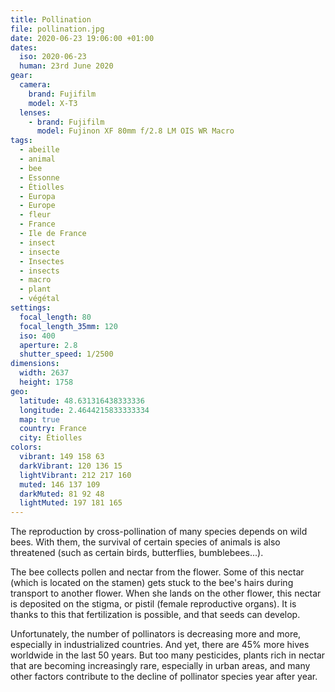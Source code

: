 ```yaml
---
title: Pollination
file: pollination.jpg
date: 2020-06-23 19:06:00 +01:00
dates:
  iso: 2020-06-23
  human: 23rd June 2020
gear:
  camera:
    brand: Fujifilm
    model: X-T3
  lenses:
    - brand: Fujifilm
      model: Fujinon XF 80mm f/2.8 LM OIS WR Macro
tags:
  - abeille
  - animal
  - bee
  - Essonne
  - Étiolles
  - Europa
  - Europe
  - fleur
  - France
  - Ile de France
  - insect
  - insecte
  - Insectes
  - insects
  - macro
  - plant
  - végétal
settings:
  focal_length: 80
  focal_length_35mm: 120
  iso: 400
  aperture: 2.8
  shutter_speed: 1/2500
dimensions:
  width: 2637
  height: 1758
geo:
  latitude: 48.631316438333336
  longitude: 2.4644215833333334
  map: true
  country: France
  city: Étiolles
colors:
  vibrant: 149 158 63
  darkVibrant: 120 136 15
  lightVibrant: 212 217 160
  muted: 146 137 109
  darkMuted: 81 92 48
  lightMuted: 197 181 165
---
```


The reproduction by cross-pollination of many species depends on wild bees. With them, the survival of certain species of animals is also threatened (such as certain birds, butterflies, bumblebees...).

The bee collects pollen and nectar from the flower. Some of this nectar (which is located on the stamen) gets stuck to the bee's hairs during transport to another flower.  When she lands on the other flower, this nectar is deposited on the stigma, or pistil (female reproductive organs).   It is thanks to this that fertilization is possible, and that seeds can develop.

Unfortunately, the number of pollinators is decreasing more and more, especially in industrialized countries. And yet, there are 45% more hives worldwide in the last 50 years. But too many pesticides, plants rich in nectar that are becoming increasingly rare, especially in urban areas, and many other factors contribute to the decline of pollinator species year after year.
